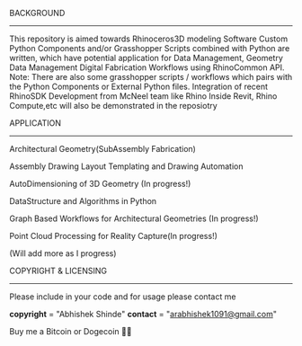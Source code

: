 BACKGROUND
***********

This repository is aimed towards Rhinoceros3D modeling Software
Custom Python Components and/or Grasshopper Scripts combined with Python are written, which have potential application for Data Management, Geometry Data Management
Digital Fabrication Workflows using RhinoCommon API. Note: There are also some grasshopper scripts / workflows which pairs with the Python Components or External Python files. Integration of recent RhinoSDK Development from McNeel team like Rhino Inside Revit, Rhino Compute,etc will also be demonstrated in the reposiotry


APPLICATION
***********

Architectural Geometry(SubAssembly Fabrication)

Assembly Drawing Layout Templating and Drawing Automation

AutoDimensioning of 3D Geometry (In progress!)

DataStructure and Algorithms in Python

Graph Based Workflows for Architectural Geometries (In progress!)

Point Cloud Processing for Reality Capture(In progress!)

(Will add more as I progress)


COPYRIGHT & LICENSING
**********************

Please include in your code and for usage please contact me

__copyright__ = "Abhishek Shinde"
__contact__ = "arabhishek1091@gmail.com"

Buy me a Bitcoin or Dogecoin 🧘‍♂️ 
